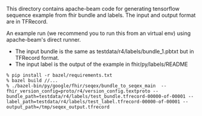 This directory contains apache-beam code for generating tensorflow sequence
example from fhir bundle and labels. The input and output format
are in TFRecord.

An example run (we recommend you to run this from an virtual env) using
apache-beam's direct runner.

*  The input bundle is the same as testdata/r4/labels/bundle_1.pbtxt but in TFRecord format.
*  The input label is the output of the example in fhir/py/labels/README

```
% pip install -r bazel/requirements.txt
% bazel build //...
% ./bazel-bin/py/google/fhir/seqex/bundle_to_seqex_main  --fhir_version_config=proto/r4/version_config.textproto --bundle_path=testdata/r4/labels/test_bundle.tfrecord-00000-of-00001 --label_path=testdata/r4/labels/test_label.tfrecord-00000-of-00001 --output_path=/tmp/seqex_output.tfrecord
```
